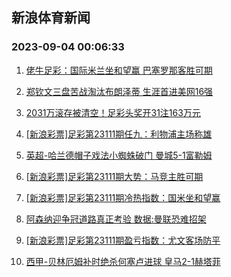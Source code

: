 ## 新浪体育新闻 
### 2023-09-04 00:06:33

1. [佬牛足彩：国际米兰坐和望赢 巴塞罗那客胜可期](https://sports.sina.com.cn/l/2023-09-03/doc-imzkkwzn3797109.shtml)

2. [郑钦文三盘苦战淘汰布朗泽蒂 生涯首进美网16强](https://sports.sina.com.cn/tennis/china/2023-09-03/doc-imzkknms4028063.shtml)

3. [2031万滚存被清空！足彩头奖开31注163万元](https://sports.sina.com.cn/l/2023-09-03/doc-imzkksts0685069.shtml)

4. [[新浪彩票]足彩第23111期任九：利物浦主场称雄](https://sports.sina.com.cn/l/2023-09-03/doc-imzkksts0686116.shtml)

5. [英超-哈兰德帽子戏法小蜘蛛破门 曼城5-1富勒姆](https://sports.sina.com.cn/g/pl/2023-09-03/doc-imzkksts0684069.shtml)

6. [[新浪彩票]足彩第23111期大势：马竞主胜可期](https://sports.sina.com.cn/l/2023-09-03/doc-imzkksts0685619.shtml)

7. [[新浪彩票]足彩第23111期冷热指数：国米坐和望赢](https://sports.sina.com.cn/l/2023-09-03/doc-imzkkstk5760173.shtml)

8. [阿森纳迎争冠道路真正考验 数据:曼联恐难招架](https://sports.sina.com.cn/l/2023-09-03/doc-imzkevme7750985.shtml)

9. [[新浪彩票]足彩第23111期盈亏指数：尤文客场防平](https://sports.sina.com.cn/l/2023-09-03/doc-imzkksts0686682.shtml)

10. [西甲-贝林厄姆补时绝杀何塞卢进球 皇马2-1赫塔菲](https://sports.sina.com.cn/g/laliga/2023-09-03/doc-imzkksts0679899.shtml)

